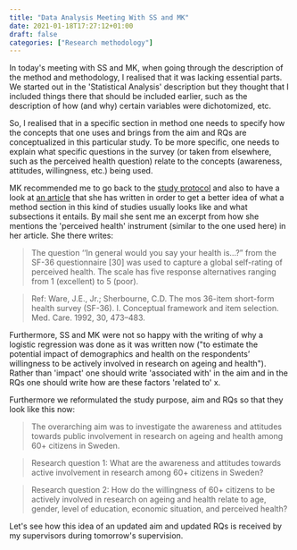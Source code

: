 ```yaml
---
title: "Data Analysis Meeting With SS and MK"
date: 2021-01-18T17:27:12+01:00
draft: false
categories: ["Research methodology"]
---
```


In today's meeting with SS and MK, when going through the description of the method and methodology, I realised that it was lacking essential parts. We started out in the 'Statistical Analysis' description but they thought that I included things there that should be included earlier, such as the description of how (and why) certain variables were dichotomized, etc.

So, I realised that in a specific section in method one needs to specify how the concepts that one uses and brings from the aim and RQs are conceptualized in this particular study. To be more specific, one needs to explain what specific questions in the survey (or taken from elsewhere, such as the perceived health question) relate to the concepts (awareness, attitudes, willingness, etc.) being used. 

MK recommended me to go back to the [study protocol](/pdfs/kylen2020.pdf) and also to have a look at [an article](/pdfs/haak2015.pdf) that she has written in order to get a better idea of what a method section in this kind of studies usually looks like and what subsections it entails. By mail she sent me an excerpt from how she mentions the 'perceived health' instrument (similar to the one used here) in her article. She there writes:

> The question ‘‘In general would you say your health is…?” from the SF-36 questionnaire [30] was used to capture a global self-rating of perceived health. The scale has five response alternatives ranging from 1 (excellent) to 5 (poor). 


> Ref: Ware, J.E., Jr.; Sherbourne, C.D. The mos 36-item short-form health survey (SF-36). I. Conceptual framework and item selection. Med. Care. 1992, 30, 473–483.

Furthermore, SS and MK were not so happy with the writing of why a logistic regression was done as it was written now ("to estimate the potential impact of demographics and health on the respondents’ willingness to be actively involved in research on ageing and health"). Rather than 'impact' one should write 'associated with' in the aim and in the RQs one should write how are these factors 'related to' x.

Furthermore we reformulated the study purpose, aim and RQs so that they look like this now:

> The overarching aim was to investigate the awareness and attitudes towards public involvement in research on ageing and health among 60+ citizens in Sweden.


> Research question 1: What are the awareness and attitudes towards active involvement in research among 60+ citizens in Sweden? <br>


> Research question 2: How do the willingness of 60+ citizens to be actively involved in research on ageing and health relate to age, gender, level of education, economic situation, and perceived health?
 
Let's see how this idea of an updated aim and updated RQs is received by my supervisors during tomorrow's supervision.



